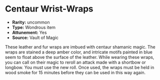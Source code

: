
# Centaur Wrist-Wraps

* **Rarity:** uncommon
* **Type:** Wondrous item
* **Attunement:** Yes
* **Source:** Vault of Magic


These leather and fur wraps are imbued with centaur shamanic magic. The wraps are stained a deep amber color, and intricate motifs painted in blue seem to float above the surface of the leather. While wearing these wraps, you can call on their magic to reroll an attack made with a shortbow or longbow. You must use the new roll. Once used, the wraps must be held in wood smoke for 15 minutes before they can be used in this way again.
